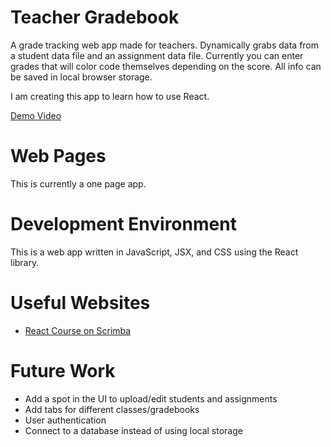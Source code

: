 # Teacher Gradebook

A grade tracking web app made for teachers. Dynamically grabs data from a student data file and an assignment data file. Currently you can enter grades that will color code themselves depending on the score. All info can be saved in local browser storage.

I am creating this app to learn how to use React.

[Demo Video](http://youtube.link.goes.here)

# Web Pages

This is currently a one page app.

# Development Environment

This is a web app written in JavaScript, JSX, and CSS using the React library.

# Useful Websites

* [React Course on Scrimba](https://scrimba.com/learn/learnreact)

# Future Work

* Add a spot in the UI to upload/edit students and assignments
* Add tabs for different classes/gradebooks
* User authentication
* Connect to a database instead of using local storage
